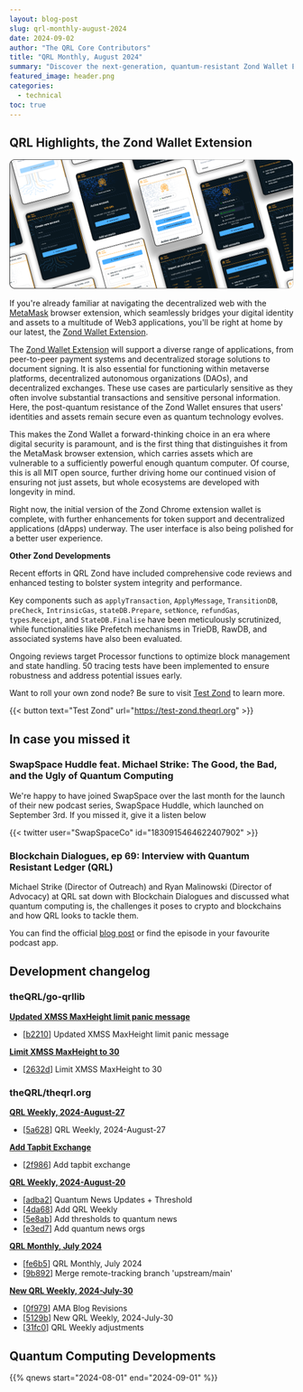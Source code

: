 ```yaml
---
layout: blog-post
slug: qrl-monthly-august-2024
date: 2024-09-02
author: "The QRL Core Contributors"
title: "QRL Monthly, August 2024"
summary: "Discover the next-generation, quantum-resistant Zond Wallet Extension, a promising alternative to MetaMask, designed for secure transactions and identity protection in the evolving Web3 space. In case you missed it, listen Michael Strike and Ryan Malinowski talk about all things quantum and blockchain in a SwapSpace huddle and in the blockchain dialogues podcast"
featured_image: header.png
categories:
  - technical
toc: true
---
```


## QRL Highlights, the Zond Wallet Extension

![alt text](image.png)

If you're already familiar at navigating the decentralized web with the [MetaMask](https://metamask.io/) browser extension, which seamlessly bridges your digital identity and assets to a multitude of Web3 applications, you'll be right at home by our latest, the [Zond Wallet Extension](https://github.com/theQRL/zond-wallet). 

The [Zond Wallet Extension](https://github.com/theQRL/zond-wallet) will support a diverse range of applications, from peer-to-peer payment systems and decentralized storage solutions to document signing. It is also essential for functioning within metaverse platforms, decentralized autonomous organizations (DAOs), and decentralized exchanges. These use cases are particularly sensitive as they often involve substantial transactions and sensitive personal information. Here, the post-quantum resistance of the Zond Wallet ensures that users' identities and assets remain secure even as quantum technology evolves. 

This makes the Zond Wallet a forward-thinking choice in an era where digital security is paramount, and is the first thing that distinguishes it from the MetaMask browser extension, which carries assets which are vulnerable to a sufficiently powerful enough quantum computer. Of course, this is all MIT open source, further driving home our continued vision of ensuring not just assets, but whole ecosystems are developed with longevity in mind.

Right now, the initial version of the Zond Chrome extension wallet is complete, with further enhancements for token support and decentralized applications (dApps) underway. The user interface is also being polished for a better user experience. 

**Other Zond Developments**

Recent efforts in QRL Zond have included comprehensive code reviews and enhanced testing to bolster system integrity and performance. 

Key components such as  `applyTransaction`, `ApplyMessage`, `TransitionDB`, `preCheck`, `IntrinsicGas`, `stateDB.Prepare`, `setNonce`, `refundGas`, `types`.`Receipt`, and `StateDB.Finalise` have been meticulously scrutinized, while functionalities like Prefetch mechanisms in TrieDB, RawDB, and associated systems have also been evaluated. 

Ongoing reviews target Processor functions to optimize block management and state handling. 50 tracing tests have been implemented to ensure robustness and address potential issues early. 

Want to roll your own zond node? Be sure to visit [Test Zond](https://test-zond.theqrl.org) to learn more.

{{< button text="Test Zond" url="https://test-zond.theqrl.org" >}}


## In case you missed it

### SwapSpace Huddle feat. Michael Strike: The Good, the Bad, and the Ugly of Quantum Computing

We're happy to have joined SwapSpace over the last month for the launch of their new podcast series, SwapSpace Huddle, which launched on September 3rd. If you missed it, give it a listen below

{{< twitter user="SwapSpaceCo" id="1830915464622407902" >}}

### Blockchain  Dialogues, ep 69: Interview with Quantum Resistant Ledger (QRL)

Michael Strike (Director of Outreach) and Ryan Malinowski (Director of Advocacy) at QRL sat down with Blockchain Dialogues and discussed what quantum computing is, the challenges it poses to crypto and blockchains and how QRL looks to tackle them.

You can find the official [blog post](https://bcdialogues.com/2024/09/01/ep-69-interview-quantum-resistant-ledger-qrl/) or find the episode in your favourite podcast app.


## Development changelog

### theQRL/go-qrllib

**[Updated XMSS MaxHeight limit panic message](https://github.com/theQRL/go-qrllib/pull/40)**
			
- [[b2210](https://github.com/theQRL/go-qrllib/commit/aee32c730090fe020990100a38bfe183a81b2210)] Updated XMSS MaxHeight limit panic message		


**[Limit XMSS MaxHeight to 30](https://github.com/theQRL/go-qrllib/pull/39)**
			
- [[2632d](https://github.com/theQRL/go-qrllib/commit/96d74a483546b78d147a3a3b7eee211c6032632d)] Limit XMSS MaxHeight to 30		

### theQRL/theqrl.org

**[QRL Weekly, 2024-August-27](https://github.com/theQRL/theqrl.org/pull/440)**
			
- [[5a628](https://github.com/theQRL/theqrl.org/commit/b1f4726a4c437752e05a14b42139a14512c5a628)] QRL Weekly, 2024-August-27		


**[Add Tapbit Exchange](https://github.com/theQRL/theqrl.org/pull/439)**
			
- [[2f986](https://github.com/theQRL/theqrl.org/commit/ddd120ef3562f568bb5bf8b51371c65a0ab2f986)] Add tapbit exchange		


**[QRL Weekly, 2024-August-20](https://github.com/theQRL/theqrl.org/pull/438)**
			
- [[adba2](https://github.com/theQRL/theqrl.org/commit/1fb609bf415cd028043670dd993e049614fadba2)] Quantum News Updates + Threshold		
- [[4da68](https://github.com/theQRL/theqrl.org/commit/7952b226d12cc042da94372975f742945534da68)] Add QRL Weekly		
- [[5e8ab](https://github.com/theQRL/theqrl.org/commit/4c22ede89193321c378540b49ff5d2c72f65e8ab)] Add thresholds to quantum news		
- [[e3ed7](https://github.com/theQRL/theqrl.org/commit/11812474acb3b13e81ca5e48075d072e7b2e3ed7)] Add quantum news orgs		


**[QRL Monthly, July 2024](https://github.com/theQRL/theqrl.org/pull/437)**
			
- [[fe6b5](https://github.com/theQRL/theqrl.org/commit/a1ba0ee5a6baec65cbea3e50dff12f85ea0fe6b5)] QRL Monthly, July 2024		
- [[9b892](https://github.com/theQRL/theqrl.org/commit/72ef764b57fa97a13b5ee329fd80b04bbfd9b892)] Merge remote-tracking branch 'upstream/main'		


**[New QRL Weekly, 2024-July-30](https://github.com/theQRL/theqrl.org/pull/436)**
			
- [[0f979](https://github.com/theQRL/theqrl.org/commit/b65a573f2d2c4a8d770043c71fb55128c310f979)] AMA Blog Revisions		
- [[5129b](https://github.com/theQRL/theqrl.org/commit/083c9a225273a8b95b660da6566b04a20805129b)] New QRL Weekly, 2024-July-30		
- [[31fc0](https://github.com/theQRL/theqrl.org/commit/ea5aff1ac51ed9820815d75b718685ccce231fc0)] QRL Weekly adjustments		

## Quantum Computing Developments

{{% qnews start="2024-08-01" end="2024-09-01" %}}
